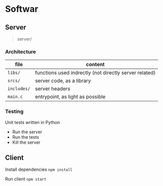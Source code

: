 # Softwar

## Server

> server/


### Architecture

file | content
------|------
`libs/` | functions used indrectly (not directly server related)
`srcs/` | server code, as a library
`includes/` | server headers
`main.c` | entrypoint, as light as possible


### Testing

Unit tests written in Python

- Run the server
- Run the tests
- Kill the server


## Client

Install dependencies
`npm install`

Run client
`npm start`
